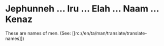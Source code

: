 # Jephunneh ... Iru ... Elah ... Naam ... Kenaz

These are names of men. (See: [[rc://en/ta/man/translate/translate-names]])

